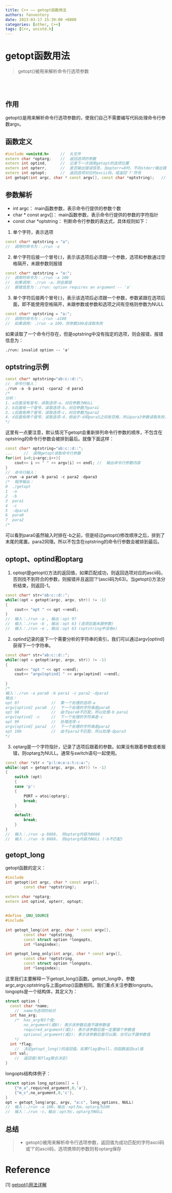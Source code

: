 ```yaml
---
title: C++ —— getopt函数用法
authors: fanventory
date: 2023-03-17 15:39:00 +0800
categories: [other, C++]
tags: [C++, unistd.h]
---
```


# getopt函数用法
> getopt()被用来解析命令行选项参数

<br>
<br>

## 作用
getopt()是用来解析命令行选项参数的，使我们自己不需要编写代码处理命令行参数argv。

## 函数定义
```c++
#include <unistd.h>     //  头文件
extern char *optarg;    //  返回选项的参数
extern int optind,      //  记录下一次调用getopt的选项位置 
extern int opterr,      //  是否输出错误信息，当opterr=0时，不向stderr输出错误信息
extern int optopt;      //  返回选项对应的ascii码，或返回'?'符号
int getopt(int argc, char * const argv[], const char *optstring);   //  函数定义
```

## 参数解析
+ int argc： main函数参数，表示命令行提供的参数个数
+ char * const argv[]： main函数参数，表示命令行提供的参数的字符指针
+ const char *optstring： 判断命令行参数的表达式，具体规则如下：   
  
1. 单个字符，表示选项
   
```c++
const char* optstring = "a";
//  调用时命令为：./run -a
```

2. 单个字符后接一个冒号(:)，表示该选项后必须跟一个参数，选项和参数通过空格隔开，未跟参数则报错

```c++
const char* optstring = "a:";
//  调用时命令为：./run -a 100
//  如果调用: ./run -a，则会报错
//  报错信息为：./run: option requires an argument -- 'a'
```

3. 单个字符后接两个冒号(:)，表示该选项后必须跟一个参数，参数紧跟在选项后面，即不能使用空格隔开，未跟参数或参数和选项之间有空格则参数为NULL

```c++
const char* optstring = "a:";
//  调用时命令为：./run -a100
//  如果调用: ./run -a 100，则参数100会读取失败
```

如果读取了一个命令行存在，但是optstring中没有指定的选项，则会报错，报错信息为：  
```shell
./run: invalid option -- 'a'
```

## optstring示例
```c++
const char* optstring="ab:c::d::";
//  命令行输入：
./run -a -b para1 -cpara2 -d para3
/*  
分析：
1. a后面没有冒号，读取选项-a，对应参数为NULL
2. b后面有一个冒号，读取选项-b，对应参数为para1
3. c后面有两个冒号，读取选项-c，对应参数为para2
4. d后面有两个冒号，读取选项-d，但由于-d和para3之间有空格，所以para3参数读取失败，-d的对应参数为NULL
*/
```

这里有一点要注意，默认情况下getopt会重新排列命令行参数的顺序，不包含在optstring的命令行参数会被排到最后。就像下面这样：  
```c++
const char* optstring="ab:c::d::";
...     //  调用getopt读取命令行参数
for(int i=0;i<argc;i++){
    cout<< i << " " << argv[i] << endl; //  输出命令行参数内容
}
//  命令行输入：
./run -a para0 -b para1 -c para2 -dpara3 
/*  程序输出：
0  ./getopt
1  -a
2  -b
3  para1
4  -c
5  -dpara3
6  para0
7  para2
/*
```

可以看到para0虽然输入时排在-b之前，但是经过getopt()修改顺序之后，排到了末尾的尾置。para2同理。所以不包含在optstring的命令行参数会被排到最后。

## optopt、optind和optarg
1. optopt是getopt()方法的返回值，如果匹配成功，则返回选项对应的ascii码，否则找不到符合的参数，则报错并且返回'?'(ascii码为63)。当getopt()方法分析结束，则返回-1。

```c++
const char* str="ab:c::d::";
while((opt = getopt(argc, argv, str)) != -1)
{
    cout<< "opt " << opt <<endl;
}
//  输入：./run -a , 输出：opt 97
//  输入：./run -b , 输出：opt 63 (选项后面未跟参数)
//  输入：./run -e , 输出：opt 63 (optstring中没有e)
```

2. optind记录的是下一个需要分析的字符串的索引，我们可以通过argv[optind]获得下一个字符串。

```c++
const char* str="ab:c::d::";
while((opt = getopt(argc, argv, str)) != -1)
{
    cout<< "opt " << opt <<endl;
    cout<< "argv[optind] " << argv[optind] <<endl;
    
}
/*
输入：./run -a para0 -b para1 -c para2 -dpara3
输出：
opt 97              //  第一个处理的选项-a
argv[optind] para0  //  下一个处理的字符串是para0
opt 98              //  由于para0不匹配，所以处理-b para1
argv[optind] -c     //  下一个处理的字符串是-c
opt 99              //  处理选项-c
argv[optind] para2  //  下一个处理的字符串是para2
opt 100             //  由于para2不匹配，所以处理-dpara3
*/
```

3. optarg是一个字符指针，记录了选项后跟着的参数。如果没有跟着参数或者报错，则optarg为NULL。通常与switch语句一起使用。

```c++
const char *str = "p:l:m:o:s:t:c:a:";
while((opt = getopt(argc, argv, str)) != -1)
{
    switch (opt)
    {
    case 'p':
    {
        PORT = atoi(optarg);
        break;
    }
    ...
    default:
        break;
    }
}
//  输入：./run -p 8888， 则optarg内容为8888
//  输入：./run -b 8888， 则optarg内容为NULL (-b不匹配)
```

## getopt_long
getopt函数的定义：  
```c++
#include
int getopt(int argc, char * const argv[],
        const char *optstring);
 
extern char *optarg;
extern int optind, opterr, optopt;
 
 
#define _GNU_SOURCE
#include
 
int getopt_long(int argc, char * const argv[],
        const char *optstring,
        const struct option *longopts,
        int *longindex);
 
int getopt_long_only(int argc, char * const argv[],
        const char *optstring,
        const struct option *longopts,
        int *longindex);
```

这里我们主要解释一下getopt_long()函数。getopt_long中，参数argc,argv,optstring与上面getop()函数相同。我们重点关注参数longopts。  
longopts是一个结构体，其定义为：  

```c++
struct option {
  const char *name;
    //  name为选项的标识
  int has_arg;
    /*  has_arg有3个值:
        no_argument(或0): 表示该参数后面不跟参数值
        required_argument(或1): 表示该参数后面一定要跟个参数值
        optional_argument(或2): 表示该参数后面可以跟，也可以不跟参数值
    */
  int *flag;
    //  决定getopt_long()的返回值。如果flag是null，则函数返回val值
  int val;
    //  返回值(和flag联合决定)
}
```

longopts结构体例子：  
```c++
struct option long_options[] = {
    {"m_a",required_argument,0,'a'},
    {"m_c",no_argument,0,'c'},
}
opt = getopt_long(argc, argv, "a:c", long_options, NULL)
//  输入：./run -a 100，输出：opt为a，optarg为100
//  输入：./run -c，输出：opt为c，optarg为NULL
```

## 总结
> + getopt()被用来解析命令行选项参数，返回值为成功匹配的字符ascii码或'?'的ascii码，选项携带的参数则有optarg保存


# Reference
[1] [getopt()用法详解](https://blog.csdn.net/kunikida/article/details/8922754)  